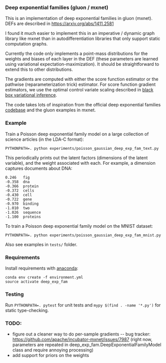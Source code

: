 ### Deep exponential families (gluon / mxnet)

This is an implementation of deep exponential families in gluon (mxnet). DEFs are described in https://arxiv.org/abs/1411.2581

I found it much easier to implement this in an imperative / dynamic graph library like mxnet than in autodifferentiation libraries that only support static computation graphs.

Currently the code only implements a point-mass distributions for the weights and biases of each layer in the DEF (these parameters are learned using variational expectation-maximization). It should be straightforward to extend this to other distributions.

The gradients are computed with either the score function estimator or the pathwise (reparameterization trick) estimator. For score function gradient estimators, we use the optimal control variate scaling described in [black box variational inference](https://arxiv.org/abs/1401.0118).

The code takes lots of inspiration from the official deep exponential families [codebase](https://github.com/blei-lab/deep-exponential-families) and the gluon examples in mxnet.

### Example

Train a Poisson deep exponential family model on a large collection of science articles (in the LDA-C format):
```
PYTHONPATH=. python experiments/poisson_gaussian_deep_exp_fam_text.py
```
This periodically prints out the latent factors (dimensions of the latent variable), and the weight associated with each. For example, a dimension captures documents about DNA:
```
0.246	fig
-0.358	dna
-0.366	protein
-0.372	cells
-0.430	cell
-0.722	gene
-0.970	binding
-1.010	two
-1.026	sequence
-1.100	proteins
```

To train a Poisson deep exponential family model on the MNIST dataset:
```
PYTHONPATH=. python experiments/poisson_gaussian_deep_exp_fam_mnist.py
```

Also see examples in `tests/` folder.

### Requirements
Install requirements with [anaconda](https://conda.io/docs/user-guide/install/index.html):
```
conda env create -f environment.yml
source activate deep_exp_fam
```

### Testing
Run `PYTHONPATH=. pytest` for unit tests and `mypy $(find . -name '*.py')` for static type-checking.

### TODO:
* figure out a cleaner way to do per-sample gradients -- bug tracker: https://github.com/apache/incubator-mxnet/issues/7987 (right now, parameters are repeated in deep_exp_fam.DeepExponentialFamilyModel class and require annoying processing)
* add support for priors on the weights
